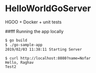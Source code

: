 # HelloWorldGoServer
HGOO + Docker + unit tests


##fff Running the app locally

```bash hello
$ go build
$ ./go-sample-app
2019/02/03 11:38:11 Starting Server
```

```basffffh
$ curl http://localhost:8080?name=Nofar
Hello, Raghav 
Test2
``` 

  
   
   
    
         
          
               
 
   
  
